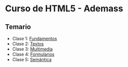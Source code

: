 # Curso de HTML5 - Ademass

## Temario

* Clase 1: [Fundamentos](Clase1)
* Clase 2: [Textos](Clase2)
* Clase 3: [Multimedia](Clase3)
* Clase 4: [Formularios](Calse4)
* Clase 5: [Semántica](Clase5)

